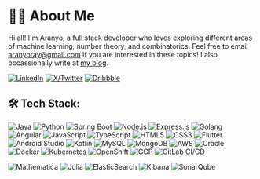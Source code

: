 # 👨‍💻 About Me
Hi all! I'm Aranyo, a full stack developer who loves exploring different areas of machine learning, number theory, and combinatorics. Feel free to email aranyoray@gmail.com if you are interested in these topics! I also occassionally write at [my blog](https://what-aranyo-said.webflow.io/).

[![LinkedIn](https://img.shields.io/badge/LinkedIn-%230077B5.svg?style=flat-square&logo=linkedin&logoColor=white)](https://www.linkedin.com/in/aranyo/)
[![X/Twitter](https://img.shields.io/badge/X-%231DA1F2.svg?style=flat-square&logo=x&logoColor=white)](https://x.com/aranyoray)
[![Dribbble](https://img.shields.io/badge/Dribbble-%23EA4C89.svg?style=flat-square&logo=dribbble&logoColor=white)](https://dribbble.com/aranyoray)

## 🛠 Tech Stack:
![Java](https://img.shields.io/badge/Java-%23ED8B00.svg?style=flat-square&logo=java&logoColor=white)
![Python](https://img.shields.io/badge/Python-%2314354C.svg?style=flat-square&logo=python&logoColor=white)
![Spring Boot](https://img.shields.io/badge/Spring%20Boot-%236DB33F.svg?style=flat-square&logo=spring-boot&logoColor=white)
![Node.js](https://img.shields.io/badge/Node.js-%2343853D.svg?style=flat-square&logo=node.js&logoColor=white)
![Express.js](https://img.shields.io/badge/Express.js-%23000000.svg?style=flat-square&logo=express&logoColor=white)
![Golang](https://img.shields.io/badge/Golang-%2300ADD8.svg?style=flat-square&logo=go&logoColor=white)
![Angular](https://img.shields.io/badge/Angular-%23DD0031.svg?style=flat-square&logo=angular&logoColor=white)
![JavaScript](https://img.shields.io/badge/JavaScript-%23F7DF1E.svg?style=flat-square&logo=javascript&logoColor=black)
![TypeScript](https://img.shields.io/badge/TypeScript-%23007ACC.svg?style=flat-square&logo=typescript&logoColor=white)
![HTML5](https://img.shields.io/badge/HTML5-%23E34F26.svg?style=flat-square&logo=html5&logoColor=white)
![CSS3](https://img.shields.io/badge/CSS3-%231572B6.svg?style=flat-square&logo=css3&logoColor=white)
![Flutter](https://img.shields.io/badge/Flutter-%2302569B.svg?style=flat-square&logo=flutter&logoColor=white)
![Android Studio](https://img.shields.io/badge/Android%20Studio-%233DDC84.svg?style=flat-square&logo=android-studio&logoColor=white)
![Kotlin](https://img.shields.io/badge/Kotlin-%230095D5.svg?style=flat-square&logo=kotlin&logoColor=white)
![MySQL](https://img.shields.io/badge/MySQL-%234479A1.svg?style=flat-square&logo=mysql&logoColor=white)
![MongoDB](https://img.shields.io/badge/MongoDB-%2347A248.svg?style=flat-square&logo=mongodb&logoColor=white)
![AWS](https://img.shields.io/badge/AWS-%23FF9900.svg?style=flat-square&logo=amazon-aws&logoColor=white)
![Oracle](https://img.shields.io/badge/Oracle-%23F80000.svg?style=flat-square&logo=oracle&logoColor=white)
![Docker](https://img.shields.io/badge/Docker-%232496ED.svg?style=flat-square&logo=docker&logoColor=white)
![Kubernetes](https://img.shields.io/badge/Kubernetes-%23326CE5.svg?style=flat-square&logo=kubernetes&logoColor=white)
![OpenShift](https://img.shields.io/badge/OpenShift-%23EE0000.svg?style=flat-square&logo=redhatopenshift&logoColor=white)
![GCP](https://img.shields.io/badge/Google%20Cloud-%234285F4.svg?style=flat-square&logo=google-cloud&logoColor=white)
![GitLab CI/CD](https://img.shields.io/badge/GitLab%20CI%2FCD-%23FCA121.svg?style=flat-square&logo=gitlab&logoColor=white)

![Mathematica](https://img.shields.io/badge/Mathematica-%23DD1100.svg?style=flat-square&logo=wolfram&logoColor=white)
![Julia](https://img.shields.io/badge/Julia-%231A1A1A.svg?style=flat-square&logo=julia&logoColor=white)
![ElasticSearch](https://img.shields.io/badge/ElasticSearch-%23005571.svg?style=flat-square&logo=elasticsearch&logoColor=white)
![Kibana](https://img.shields.io/badge/Kibana-%23005571.svg?style=flat-square&logo=kibana&logoColor=white)
![SonarQube](https://img.shields.io/badge/SonarQube-%234E9BCD.svg?style=flat-square&logo=sonarqube&logoColor=white)
